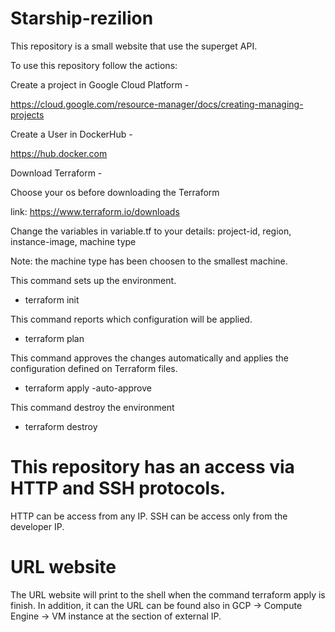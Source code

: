 # Starship-rezilion

This repository is a small website that use the superget API.

To use this repository follow the actions:

Create a project in Google Cloud Platform - 

https://cloud.google.com/resource-manager/docs/creating-managing-projects

Create a User in DockerHub - 

https://hub.docker.com

Download Terraform -

Choose your os before downloading the Terraform

link: https://www.terraform.io/downloads

Change the variables in variable.tf to your details: project-id, region, instance-image, machine type

Note: the machine type has been choosen to the smallest machine.


This command sets up the environment.
 - terraform init

This command reports which configuration will be applied.
 - terraform plan

This command approves the changes automatically and applies the configuration defined on Terraform files.
 - terraform apply -auto-approve

This command destroy the environment
 - terraform destroy

# This repository has an access via HTTP and SSH protocols.
HTTP can be access from any IP.
SSH can be access only from the developer IP.

# URL website
The URL website will print to the shell when the command terraform apply is finish.
In addition, it can the URL can be found also in GCP -> Compute Engine -> VM instance at the section of external IP.
